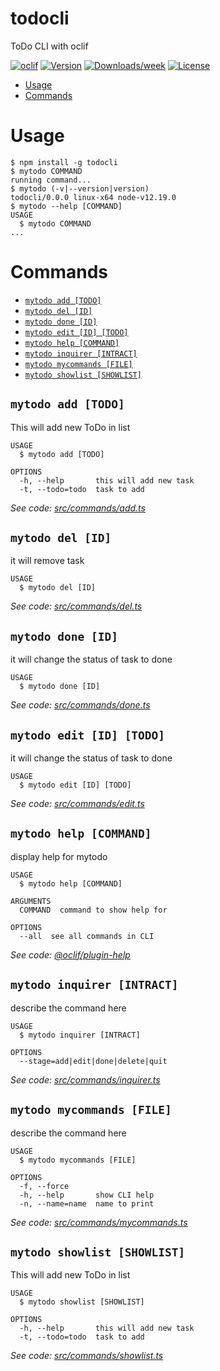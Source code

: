 todocli
=======

ToDo CLI with oclif

[![oclif](https://img.shields.io/badge/cli-oclif-brightgreen.svg)](https://oclif.io)
[![Version](https://img.shields.io/npm/v/todocli.svg)](https://npmjs.org/package/todocli)
[![Downloads/week](https://img.shields.io/npm/dw/todocli.svg)](https://npmjs.org/package/todocli)
[![License](https://img.shields.io/npm/l/todocli.svg)](https://github.com/m-atique/todocli/blob/master/package.json)

<!-- toc -->
* [Usage](#usage)
* [Commands](#commands)
<!-- tocstop -->
# Usage
<!-- usage -->
```sh-session
$ npm install -g todocli
$ mytodo COMMAND
running command...
$ mytodo (-v|--version|version)
todocli/0.0.0 linux-x64 node-v12.19.0
$ mytodo --help [COMMAND]
USAGE
  $ mytodo COMMAND
...
```
<!-- usagestop -->
# Commands
<!-- commands -->
* [`mytodo add [TODO]`](#mytodo-add-todo)
* [`mytodo del [ID]`](#mytodo-del-id)
* [`mytodo done [ID]`](#mytodo-done-id)
* [`mytodo edit [ID] [TODO]`](#mytodo-edit-id-todo)
* [`mytodo help [COMMAND]`](#mytodo-help-command)
* [`mytodo inquirer [INTRACT]`](#mytodo-inquirer-intract)
* [`mytodo mycommands [FILE]`](#mytodo-mycommands-file)
* [`mytodo showlist [SHOWLIST]`](#mytodo-showlist-showlist)

## `mytodo add [TODO]`

This will add new ToDo in list

```
USAGE
  $ mytodo add [TODO]

OPTIONS
  -h, --help       this will add new task
  -t, --todo=todo  task to add
```

_See code: [src/commands/add.ts](https://github.com/m-atique/todocli/blob/v0.0.0/src/commands/add.ts)_

## `mytodo del [ID]`

it will remove task

```
USAGE
  $ mytodo del [ID]
```

_See code: [src/commands/del.ts](https://github.com/m-atique/todocli/blob/v0.0.0/src/commands/del.ts)_

## `mytodo done [ID]`

it will change the status of task to done

```
USAGE
  $ mytodo done [ID]
```

_See code: [src/commands/done.ts](https://github.com/m-atique/todocli/blob/v0.0.0/src/commands/done.ts)_

## `mytodo edit [ID] [TODO]`

it will change the status of task to done

```
USAGE
  $ mytodo edit [ID] [TODO]
```

_See code: [src/commands/edit.ts](https://github.com/m-atique/todocli/blob/v0.0.0/src/commands/edit.ts)_

## `mytodo help [COMMAND]`

display help for mytodo

```
USAGE
  $ mytodo help [COMMAND]

ARGUMENTS
  COMMAND  command to show help for

OPTIONS
  --all  see all commands in CLI
```

_See code: [@oclif/plugin-help](https://github.com/oclif/plugin-help/blob/v3.2.2/src/commands/help.ts)_

## `mytodo inquirer [INTRACT]`

describe the command here

```
USAGE
  $ mytodo inquirer [INTRACT]

OPTIONS
  --stage=add|edit|done|delete|quit
```

_See code: [src/commands/inquirer.ts](https://github.com/m-atique/todocli/blob/v0.0.0/src/commands/inquirer.ts)_

## `mytodo mycommands [FILE]`

describe the command here

```
USAGE
  $ mytodo mycommands [FILE]

OPTIONS
  -f, --force
  -h, --help       show CLI help
  -n, --name=name  name to print
```

_See code: [src/commands/mycommands.ts](https://github.com/m-atique/todocli/blob/v0.0.0/src/commands/mycommands.ts)_

## `mytodo showlist [SHOWLIST]`

This will add new ToDo in list

```
USAGE
  $ mytodo showlist [SHOWLIST]

OPTIONS
  -h, --help       this will add new task
  -t, --todo=todo  task to add
```

_See code: [src/commands/showlist.ts](https://github.com/m-atique/todocli/blob/v0.0.0/src/commands/showlist.ts)_
<!-- commandsstop -->
